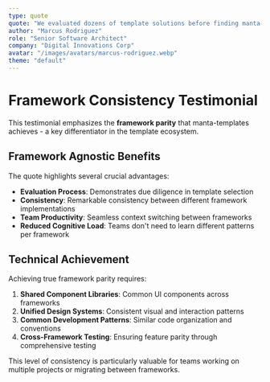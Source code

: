 ```yaml
---
type: quote
quote: "We evaluated dozens of template solutions before finding manta-templates. The consistency between Next.js and React implementations is remarkable - our team can switch between frameworks without missing a beat."
author: "Marcus Rodriguez"
role: "Senior Software Architect"
company: "Digital Innovations Corp"
avatar: "/images/avatars/marcus-rodriguez.webp"
theme: "default"
---
```


# Framework Consistency Testimonial

This testimonial emphasizes the **framework parity** that manta-templates achieves - a key differentiator in the template ecosystem.

## Framework Agnostic Benefits

The quote highlights several crucial advantages:

- **Evaluation Process**: Demonstrates due diligence in template selection
- **Consistency**: Remarkable consistency between different framework implementations
- **Team Productivity**: Seamless context switching between frameworks
- **Reduced Cognitive Load**: Teams don't need to learn different patterns per framework

## Technical Achievement

Achieving true framework parity requires:

1. **Shared Component Libraries**: Common UI components across frameworks
2. **Unified Design Systems**: Consistent visual and interaction patterns
3. **Common Development Patterns**: Similar code organization and conventions
4. **Cross-Framework Testing**: Ensuring feature parity through comprehensive testing

This level of consistency is particularly valuable for teams working on multiple projects or migrating between frameworks.
